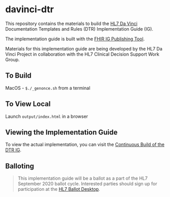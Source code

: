 # davinci-dtr
This repository contains the materials to build the [HL7 Da Vinci](http://www.hl7.org/about/davinci/) Documentation Templates and Rules (DTR) Implementation Guide (IG).

The implementation guide is built with the [FHIR IG Publishing Tool](http://wiki.hl7.org/index.php?title=FHIR_IG_Publishing_tool).

Materials for this implementation guide are being developed by the HL7 Da Vinci Project in collaboration with the HL7 Clinical Decision Support Work Group.

## To Build
MacOS - `$./_genonce.sh` from a terminal

## To View Local
Launch `output/index.html` in a browser

## Viewing the Implementation Guide
To view the actual implementation, you can visit the [Continuous Build of the DTR IG](http://build.fhir.org/ig/HL7/davinci-dtr/index.html).

## Balloting
>This implementation guide will be a ballot as a part of the HL7 September 2020 ballot cycle. Interested parties should sign up for participation at the [HL7 Ballot Desktop](http://www.hl7.org/ctl.cfm?action=ballots.home).

